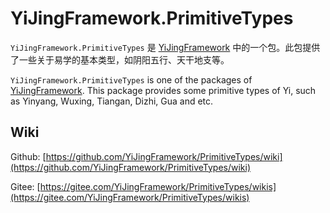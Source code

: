 ﻿# YiJingFramework.PrimitiveTypes

`YiJingFramework.PrimitiveTypes` 是 [YiJingFramework](https://yjfwk.yueyinqiu.top/) 中的一个包。此包提供了一些关于易学的基本类型，如阴阳五行、天干地支等。

`YiJingFramework.PrimitiveTypes` is one of the packages of [YiJingFramework](https://yjfwk.yueyinqiu.top/). This package provides some primitive types of Yi, such as Yinyang, Wuxing, Tiangan, Dizhi, Gua and etc.

## Wiki

Github: [https://github.com/YiJingFramework/PrimitiveTypes/wiki](https://github.com/YiJingFramework/PrimitiveTypes/wiki)

Gitee: [https://gitee.com/YiJingFramework/PrimitiveTypes/wikis](https://gitee.com/YiJingFramework/PrimitiveTypes/wikis)